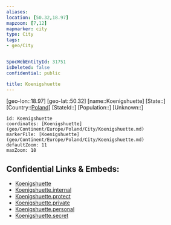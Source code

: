 ```yaml
---
aliases: 
location: [50.32,18.97]
mapzoom: [7,12] 
mapmarker: city 
type: City
tags:
- geo/City


SpocWebEntityId: 31751
isDeleted: false
confidential: public

title: Koenigshuette
---
```

[geo-lon::18.97]
[geo-lat::50.32]
[name::Koenigshuette]
[State::]
[Country::[Poland](geo/Continent/Europe/Poland.md)]
[StateId::]
[Population::]
[Unknown::]


```leaflet
id: Koenigshuette
coordinates: [Koenigshuette](geo/Continent/Europe/Poland/City/Koenigshuette.md)
markerFile: [Koenigshuette](geo/Continent/Europe/Poland/City/Koenigshuette.md)
defaultZoom: 11 
maxZoom: 18
```


## Confidential Links & Embeds: 
- [Koenigshuette](../../../../../../_public/geo/Continent/Europe/Poland/City/Koenigshuette.md) 
- [Koenigshuette.internal](../../../../../../_internal/geo/Continent/Europe/Poland/City/Koenigshuette.internal.md) 
- [Koenigshuette.protect](../../../../../../_protect/geo/Continent/Europe/Poland/City/Koenigshuette.protect.md) 
- [Koenigshuette.private](../../../../../../_private/geo/Continent/Europe/Poland/City/Koenigshuette.private.md) 
- [Koenigshuette.personal](../../../../../../_personal/geo/Continent/Europe/Poland/City/Koenigshuette.personal.md) 
- [Koenigshuette.secret](../../../../../../_secret/geo/Continent/Europe/Poland/City/Koenigshuette.secret.md) 
